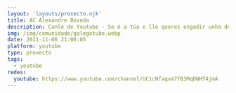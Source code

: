 ```yaml
---
layout: 'layouts/proxecto.njk'
title: AC Alexandre Bóveda
description: Canle de Youtube - Se é a túa e lle queres engadir unha descripción e etiquetas, ponte en contacto con nós.
img: /img/comunidade/galegotube.webp
date: 2011-11-06 21:06:05
platform: youtube
type: proxecto
tags:
  - youtube
redes:
  youtube: https://www.youtube.com/channel/UC1cNfaqvm7fB3MqDNHT4jmA
---
```


